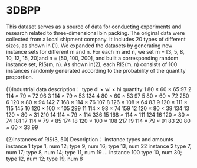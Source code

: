 # 3DBPP
This dataset serves as a source of data for conducting experiments and research related to three-dimensional bin packing.
The original data were collected from a local shipment company. It includes 20 types of different sizes, as shown in (1).
We expanded the datasets by generating new instance sets for different m and n. 
For each m and n, we set m = [3, 5, 8, 10, 12, 15, 20]and n = [50, 100, 200], and built a corresponding random instance set, RIS(m, n).
As shown in(2), each RIS(m, n) consists of 100 instances randomly generated according to the probability of the quantity
proportion. 

(1)Industrial data description：
  type di × wi × hi     quantity
  1    80 × 60 × 65     97 
  2    114 × 79 × 72    96 
  3    114 × 79 × 53    134 
  4    80 × 60 × 53     97 
  5    80 × 60 × 72     250 
  6    120 × 80 × 94    142 
  7    168 × 114 × 76   107 
  8    126 × 108 × 64   83 
  9    120 × 111 × 115  145 
  10   120 × 100 × 105  299 
  11   114 × 98 × 74    159
  12   120 × 80 × 39    134
  13   120 × 80 × 31    210
  14   114 × 79 × 114   336
  15   168 × 114 × 111  124
  16   120 × 80 × 74    181
  17   114 × 79 × 85    174 
  18   120 × 100 × 108  217
  19   114 × 79 × 91    83
  20   80 × 60 × 33     99

(2)Instances of RIS(3, 50) Description：
  instance types and amounts
  instance 1 type 1, num 12; type 9, num 16; type 13, num 22
  instance 2 type 7, num 17; type 8, num 14; type 11, num 19
  ...
  instance 100 type 10, num 30; type 12, num 12; type 19, num 8
